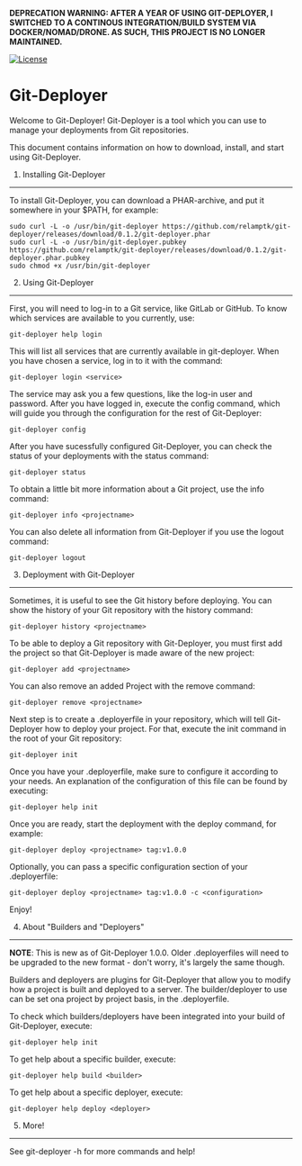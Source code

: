 **DEPRECATION WARNING: AFTER A YEAR OF USING GIT-DEPLOYER, I SWITCHED TO A CONTINOUS INTEGRATION/BUILD SYSTEM VIA DOCKER/NOMAD/DRONE. AS SUCH,
THIS PROJECT IS NO LONGER MAINTAINED.**

[![License](https://img.shields.io/github/license/beniwtv/git-deployer.svg)](https://img.shields.io/github/license/beniwtv/git-deployer.svg)

Git-Deployer
============

Welcome to Git-Deployer! Git-Deployer is a tool which you can use to manage
your deployments from Git repositories.

This document contains information on how to download, install, and start
using Git-Deployer.

1) Installing Git-Deployer
--------------------------

To install Git-Deployer, you can download a PHAR-archive, and put it
somewhere in your $PATH, for example:

```
sudo curl -L -o /usr/bin/git-deployer https://github.com/relamptk/git-deployer/releases/download/0.1.2/git-deployer.phar
sudo curl -L -o /usr/bin/git-deployer.pubkey https://github.com/relamptk/git-deployer/releases/download/0.1.2/git-deployer.phar.pubkey
sudo chmod +x /usr/bin/git-deployer
```

2) Using Git-Deployer
---------------------

First, you will need to log-in to a Git service, like GitLab or GitHub. To
know which services are available to you currently, use: 

```
git-deployer help login
```

This will list all services that are currently available in git-deployer. When
you have chosen a service, log in to it with the command:

```
git-deployer login <service>
```

The service may ask you a few questions, like the log-in user and password.
After you have logged in, execute the config command, which will guide you through
the configuration for the rest of Git-Deployer:

```
git-deployer config
```

After you have sucessfully configured Git-Deployer, you can check the status of your
deployments with the status command:

```
git-deployer status
```

To obtain a little bit more information about a Git project, use the info command:

```
git-deployer info <projectname>
```

You can also delete all information from Git-Deployer if you use the logout command:

```
git-deployer logout
```

3) Deployment with Git-Deployer
--------------------------------

Sometimes, it is useful to see the Git history before deploying. You can show 
the history of your Git repository with the history command:

```
git-deployer history <projectname>
```

To be able to deploy a Git repository with Git-Deployer, you must first add the 
project so that Git-Deployer is made aware of the new project:

```
git-deployer add <projectname>
```

You can also remove an added Project with the remove command:

```
git-deployer remove <projectname>
```

Next step is to create a .deployerfile in your repository, which will tell Git-Deployer
how to deploy your project. For that, execute the init command in the root of your 
Git repository:

```
git-deployer init
```

Once you have your .deployerfile, make sure to configure it according to your needs.
An explanation of the configuration of this file can be found by executing:

```
git-deployer help init
```

Once you are ready, start the deployment with the deploy command, for example:

```
git-deployer deploy <projectname> tag:v1.0.0
```

Optionally, you can pass a specific configuration section of your .deployerfile:

```
git-deployer deploy <projectname> tag:v1.0.0 -c <configuration>
```

Enjoy!

4) About "Builders and "Deployers"
----------------------------------

**NOTE**: This is new as of Git-Deployer 1.0.0. Older .deployerfiles will need to 
be upgraded to the new format - don't worry, it's largely the same though.

Builders and deployers are plugins for Git-Deployer that allow you to modify how 
a project is built and deployed to a server. The builder/deployer to use can be 
set ona project by project basis, in the .deployerfile.

To check which builders/deployers have been integrated into your build of 
Git-Deployer, execute:

```
git-deployer help init
```

To get help about a specific builder, execute:

```
git-deployer help build <builder>
```

To get help about a specific deployer, execute:

```
git-deployer help deploy <deployer>
```

5) More!
--------

See git-deployer -h for more commands and help!
